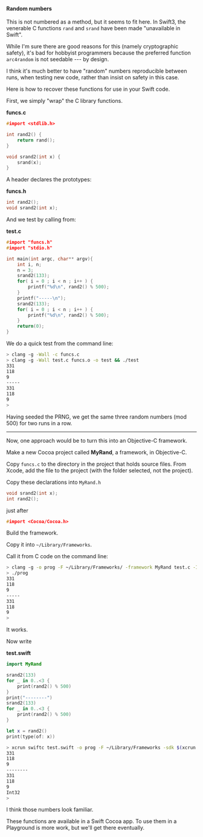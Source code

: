 #### Random numbers

This is not numbered as a method, but it seems to fit here.  In Swift3, the venerable C functions ``rand`` and ``srand`` have been made "unavailable in Swift".

While I'm sure there are good reasons for this (namely cryptographic safety), it's bad for hobbyist programmers because the preferred function ``arc4random`` is not seedable --- by design.

I think it's much better to have "random" numbers reproducible between runs, when testing new code, rather than insist on safety in this case.

Here is how to recover these functions for use in your Swift code.

First, we simply "wrap" the C library functions.

**funcs.c**

```c
#import <stdlib.h>

int rand2() {
    return rand();
}

void srand2(int x) {
    srand(x);
}

```

A header declares the prototypes:

**funcs.h**

```c
int rand2();
void srand2(int x);
```

And we test by calling from:

**test.c**

```c
#import "funcs.h"
#import "stdio.h"

int main(int argc, char** argv){
    int i, n;
    n = 3;
    srand2(133);
    for( i = 0 ; i < n ; i++ ) {
        printf("%d\n", rand2() % 500);
    }
    printf("-----\n");
    srand2(133);
    for( i = 0 ; i < n ; i++ ) {
        printf("%d\n", rand2() % 500);
    }
    return(0);
}

```
We do a quick test from the command line:

```bash
> clang -g -Wall -c funcs.c
> clang -g -Wall test.c funcs.o -o test && ./test
331
118
9
-----
331
118
9
>
``` 

Having seeded the PRNG, we get the same three random numbers (mod 500) for two runs in a row.

<hr>

Now, one approach would be to turn this into an Objective-C framework.

Make a new Cocoa project called **MyRand**, a framework, in Objective-C.  

Copy ``funcs.c`` to the directory in the project that holds source files.  From Xcode, add the file to the project (with the folder selected, not the project).

Copy these declarations into ``MyRand.h``

```c
void srand2(int x);
int rand2();
```

just after

```c
#import <Cocoa/Cocoa.h>
```

Build the framework.

Copy it into ``~/Library/Frameworks``.

Call it from C code on the command line:

```bash
> clang -g -o prog -F ~/Library/Frameworks/ -framework MyRand test.c -I ~/Library/Frameworks/AdderOC.framework/Headers
> ./prog
331
118
9
-----
331
118
9
>
```

It works.

Now write

**test.swift**

```swift
import MyRand

srand2(133)
for _ in 0..<3 {
    print(rand2() % 500)
}
print("--------")
srand2(133)
for _ in 0..<3 {
    print(rand2() % 500)
}

let x = rand2()
print(type(of: x))
```

```bash
> xcrun swiftc test.swift -o prog -F ~/Library/Frameworks -sdk $(xcrun --show-sdk-path --sdk macosx) && ./prog
331
118
9
--------
331
118
9
Int32
> 
```
I think those numbers look familiar.

These functions are available in a Swift Cocoa app.  To use them in a Playground is more work, but we'll get there eventually.
